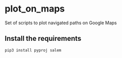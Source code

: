 # plot_on_maps
Set of scripts to plot navigated paths on Google Maps

## Install the requirements
```
pip3 install pyproj salem
```
